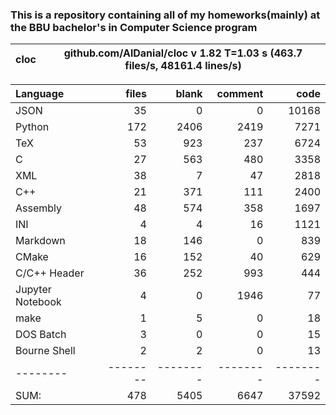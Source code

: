 ### This is a repository containing all of my homeworks(mainly) at the BBU bachelor's in Computer Science program


cloc|github.com/AlDanial/cloc v 1.82  T=1.03 s (463.7 files/s, 48161.4 lines/s)
--- | ---

Language|files|blank|comment|code
:-------|-------:|-------:|-------:|-------:
JSON|35|0|0|10168
Python|172|2406|2419|7271
TeX|53|923|237|6724
C|27|563|480|3358
XML|38|7|47|2818
C++|21|371|111|2400
Assembly|48|574|358|1697
INI|4|4|16|1121
Markdown|18|146|0|839
CMake|16|152|40|629
C/C++ Header|36|252|993|444
Jupyter Notebook|4|0|1946|77
make|1|5|0|18
DOS Batch|3|0|0|15
Bourne Shell|2|2|0|13
--------|--------|--------|--------|--------
SUM:|478|5405|6647|37592


